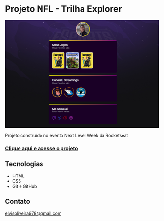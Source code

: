 # Projeto NFL - Trilha Explorer

![preview](.github/preview.png)

Projeto construído no evento Next Level Week da Rocketseat

### [Clique aqui e acesse o projeto](https://sr-kme.github.io/Projeto-NFL/)

## Tecnologias
- HTML
- CSS
- Git e GitHub

## Contato
elvisoliveira978@gmail.com
